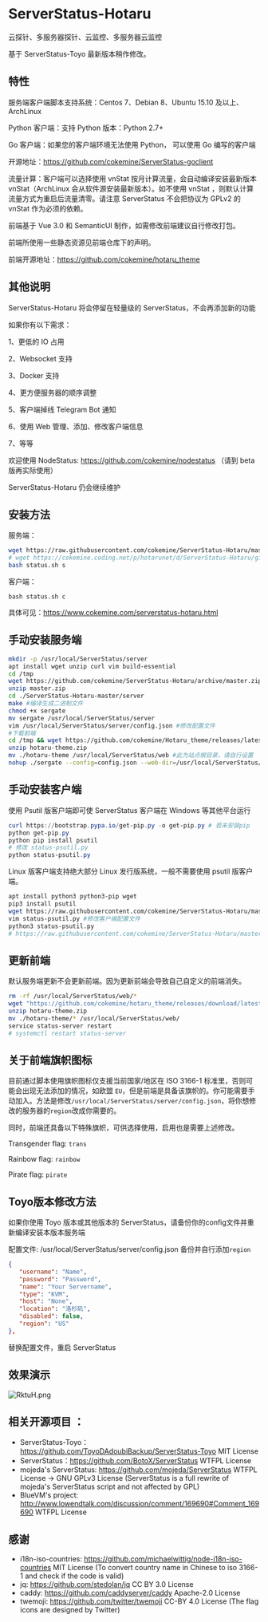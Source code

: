 # ServerStatus-Hotaru
云探针、多服务器探针、云监控、多服务器云监控

基于 ServerStatus-Toyo 最新版本稍作修改。

## 特性

服务端客户端脚本支持系统：Centos 7、Debian 8、Ubuntu 15.10 及以上、ArchLinux

Python 客户端：支持 Python 版本：Python 2.7+

Go 客户端：如果您的客户端环境无法使用 Python， 可以使用 Go 编写的客户端

开源地址：https://github.com/cokemine/ServerStatus-goclient

流量计算：客户端可以选择使用 vnStat 按月计算流量，会自动编译安装最新版本vnStat（ArchLinux 会从软件源安装最新版本）。如不使用 vnStat ，则默认计算流量方式为重启后流量清零。请注意 ServerStatus 不会把协议为 GPLv2 的 vnStat 作为必须的依赖。

前端基于 Vue 3.0 和 SemanticUI 制作，如需修改前端建议自行修改打包。

前端所使用一些静态资源见前端仓库下的声明。

前端开源地址：https://github.com/cokemine/hotaru_theme

## 其他说明

ServerStatus-Hotaru 将会停留在轻量级的 ServerStatus，不会再添加新的功能

如果你有以下需求：

1、更低的 IO 占用

2、Websocket 支持

3、Docker 支持

4、更方便服务器的顺序调整

5、客户端掉线 Telegram Bot 通知

6、使用 Web 管理、添加、修改客户端信息

7、等等

欢迎使用 NodeStatus: https://github.com/cokemine/nodestatus （请到 beta 版再实际使用）

ServerStatus-Hotaru 仍会继续维护

## 安装方法

服务端：

```bash
wget https://raw.githubusercontent.com/cokemine/ServerStatus-Hotaru/master/status.sh
# wget https://cokemine.coding.net/p/hotarunet/d/ServerStatus-Hotaru/git/raw/master/status.sh 若服务器位于中国大陆建议选择Coding.net仓库
bash status.sh s
```

客户端：

```
bash status.sh c
```

具体可见：https://www.cokemine.com/serverstatus-hotaru.html

## 手动安装服务端

```bash
mkdir -p /usr/local/ServerStatus/server
apt install wget unzip curl vim build-essential
cd /tmp
wget https://github.com/cokemine/ServerStatus-Hotaru/archive/master.zip
unzip master.zip
cd ./ServerStatus-Hotaru-master/server
make #编译生成二进制文件
chmod +x sergate
mv sergate /usr/local/ServerStatus/server
vim /usr/local/ServerStatus/server/config.json #修改配置文件
#下载前端
cd /tmp && wget https://github.com/cokemine/Hotaru_theme/releases/latest/download/hotaru-theme.zip
unzip hotaru-theme.zip
mv ./hotaru-theme /usr/local/ServerStatus/web #此为站点根目录，请自行设置
nohup ./sergate --config=config.json --web-dir=/usr/local/ServerStatus/web --port=35601 > /tmp/serverstatus_server.log 2>&1 & #默认端口35601
```

## 手动安装客户端

使用 Psutil 版客户端即可使 ServerStatus 客户端在 Windows 等其他平台运行

```powershell
curl https://bootstrap.pypa.io/get-pip.py -o get-pip.py # 若未安装pip
python get-pip.py
python pip install psutil
# 修改 status-psutil.py
python status-psutil.py
```

Linux 版客户端支持绝大部分 Linux 发行版系统，一般不需要使用 psutil 版客户端。

```bash
apt install python3 python3-pip wget
pip3 install psutil
wget https://raw.githubusercontent.com/cokemine/ServerStatus-Hotaru/master/clients/status-psutil.py
vim status-psutil.py #修改客户端配置文件
python3 status-psutil.py
# https://raw.githubusercontent.com/cokemine/ServerStatus-Hotaru/master/clients/status-client.py 默认版本无需 psutil 依赖
```

## 更新前端

默认服务端更新不会更新前端。因为更新前端会导致自己自定义的前端消失。

```bash
rm -rf /usr/local/ServerStatus/web/*
wget "https://github.com/cokemine/hotaru_theme/releases/download/latest/hotaru-theme.zip"
unzip hotaru-theme.zip
mv ./hotaru-theme/* /usr/local/ServerStatus/web/
service status-server restart
# systemctl restart status-server
```

## 关于前端旗帜图标

目前通过脚本使用旗帜图标仅支援当前国家/地区在 ISO 3166-1 标准里，否则可能会出现无法添加的情况，如欧盟 `EU`，但是前端是具备该旗帜的。你可能需要手动加入。方法是修改`/usr/local/ServerStatus/server/config.json`，将你想修改的服务器的`region`改成你需要的。

同时，前端还具备以下特殊旗帜，可供选择使用，启用也是需要上述修改。

Transgender flag: `trans`

Rainbow flag: `rainbow`

Pirate flag: `pirate`

## Toyo版本修改方法

如果你使用 Toyo 版本或其他版本的 ServerStatus，请备份你的config文件并重新编译安装本版本服务端

配置文件: /usr/local/ServerStatus/server/config.json 备份并自行添加`region`

```json
{
   "username": "Name",
   "password": "Password",
   "name": "Your Servername",
   "type": "KVM",
   "host": "None",
   "location": "洛杉矶",
   "disabled": false,
   "region": "US"
},
```

替换配置文件，重启 ServerStatus

## 效果演示

![RktuH.png](https://img.ams1.imgbed.xyz/2021/09/02/xbuk1.png)

## 相关开源项目 ： 
* ServerStatus-Toyo：https://github.com/ToyoDAdoubiBackup/ServerStatus-Toyo MIT License
* ServerStatus：https://github.com/BotoX/ServerStatus WTFPL License
* mojeda's ServerStatus: https://github.com/mojeda/ServerStatus WTFPL License -> GNU GPLv3 License (ServerStatus is a full rewrite of mojeda's ServerStatus script and not affected by GPL)
* BlueVM's project: http://www.lowendtalk.com/discussion/comment/169690#Comment_169690 WTFPL License

## 感谢

* i18n-iso-countries: https://github.com/michaelwittig/node-i18n-iso-countries MIT License (To convert country name in Chinese to iso 3166-1 and check if the code is valid)
* jq: https://github.com/stedolan/jq CC BY 3.0 License
* caddy: https://github.com/caddyserver/caddy Apache-2.0 License
* twemoji: https://github.com/twitter/twemoji CC-BY 4.0 License (The flag icons are designed by Twitter)

